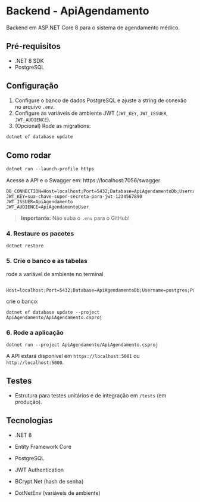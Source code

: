 # Backend - ApiAgendamento

Backend em ASP.NET Core 8 para o sistema de agendamento médico.

## Pré-requisitos
- .NET 8 SDK
- PostgreSQL

## Configuração
1. Configure o banco de dados PostgreSQL e ajuste a string de conexão no arquivo `.env`.
2. Configure as variáveis de ambiente JWT (`JWT_KEY`, `JWT_ISSUER`, `JWT_AUDIENCE`).
3. (Opcional) Rode as migrations:
  ```powershell
  dotnet ef database update
  ```

## Como rodar
```powershell
dotnet run --launch-profile https
```
Acesse a API e o Swagger em: https://localhost:7056/swagger


```
DB_CONNECTION=Host=localhost;Port=5432;Database=ApiAgendamentoDb;Username=postgres;Password=sua_senha
JWT_KEY=sua-chave-super-secreta-para-jwt-1234567890
JWT_ISSUER=ApiAgendamento
JWT_AUDIENCE=ApiAgendamentoUser
```

> **Importante:** Não suba o `.env` para o GitHub!

### 4. Restaure os pacotes

```
dotnet restore
```

### 5. Crie o banco e as tabelas

rode a variável de ambiente no terminal
```
 Host=localhost;Port=5432;Database=ApiAgendamentoDb;Username=postgres;Password=sua_senha

```
crie o banco: 
```
dotnet ef database update --project ApiAgendamento/ApiAgendamento.csproj
```

### 6. Rode a aplicação

```
dotnet run --project ApiAgendamento/ApiAgendamento.csproj
```

A API estará disponível em `https://localhost:5001` ou `http://localhost:5000`.

## Testes

- Estrutura para testes unitários e de integração em `/tests` (em produção).

## Tecnologias

- .NET 8
- Entity Framework Core
- PostgreSQL
- JWT Authentication
- BCrypt.Net (hash de senha)

- DotNetEnv (variáveis de ambiente)
